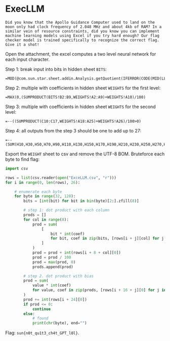 # ExecLLM

```
Did you know that the Apollo Guidance Computer used to land on the moon only had clock frequency of 2.048 MHz and about 4kb of RAM? In a similar vein of resource constraints, did you know you can implement machine learning models using Excel if you try hard enough? Our flag checker model is trained specifically to recognize the correct flag. Give it a shot!
```

Open the attachment, the excel computes a two level neural network for each input character.

Step 1: break input into bits in hidden sheet `BITS`:

```
=MOD(@com.sun.star.sheet.addin.Analysis.getQuotient(IFERROR(CODE(MID(LLM!B2,1,1)),0),2^7),2)
```

Step 2: multiple with coefficients in hidden sheet `WEIGHTS` for the first level:

```
=MAX(0,(SUMPRODUCT(BITS!B2:B9,WEIGHTS!A2:A9)+WEIGHTS!A10)/100)
```

Step 3: multiple with coefficients in hidden sheet `WEIGHTS` for the second level:

```
=--((SUMPRODUCT(C10:C17,WEIGHTS!A18:A25)+WEIGHTS!A26)/100>0)
```

Step 4: all outputs from the step 3 should be one to add up to 27:

```
=--(SUM(H10,H30,H50,H70,H90,H110,H130,H150,H170,H190,H210,H230,H250,H270,H290,H310,H330,H350,H370,H390,H410,H430,H450,H470,H490,H510,H530)=27)
```

Export the `WEIGHT` sheet to csv and remove the UTF-8 BOM. Bruteforce each byte to find flag:

```python
import csv

rows = list(csv.reader(open("ExceLLM.csv", "r")))
for i in range(0, len(rows), 26):

    # enumerate each byte
    for byte in range(32, 128):
        bits = [int(bit) for bit in bin(byte)[2:].zfill(8)]

        # step 1: dot product with each column
        prods = []
        for col in range(8):
            prod = sum(
                [
                    bit * int(coef)
                    for bit, coef in zip(bits, [rows[i + j][col] for j in range(8)])
                ]
            )
            prod = prod + int(rows[i + 8 + col][0])
            prod = prod / 100
            prod = max(prod, 0)
            prods.append(prod)

        # step 2. dot product with bias
        prod = sum(
            value * int(coef)
            for value, coef in zip(prods, [rows[i + 16 + j][0] for j in range(8)])
        )
        prod += int(rows[i + 24][0])
        if prod <= 0:
            continue
        else:
            # found
            print(chr(byte), end="")
```

Flag: `sun{n0t_qu1t3_ch4t_GPT_l0l}`.
